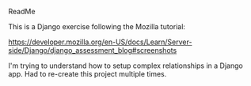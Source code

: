 ReadMe

This is a Django exercise following the Mozilla tutorial:

https://developer.mozilla.org/en-US/docs/Learn/Server-side/Django/django_assessment_blog#screenshots

I'm trying to understand how to setup complex relationships in a Django app. Had to re-create this project multiple times.